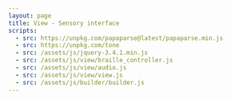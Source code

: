 ```yaml
---
layout: page
title: View - Sensory interface
scripts:
  - src: https://unpkg.com/papaparse@latest/papaparse.min.js
  - src: https://unpkg.com/tone
  - src: /assets/js/jquery-3.4.1.min.js
  - src: /assets/js/view/braille_controller.js
  - src: /assets/js/view/audio.js
  - src: /assets/js/view/view.js
  - src: /assets/js/builder/builder.js
---
```


<div onload="initializeViewScript()">
  <div id="container">
  </div>
</div>
